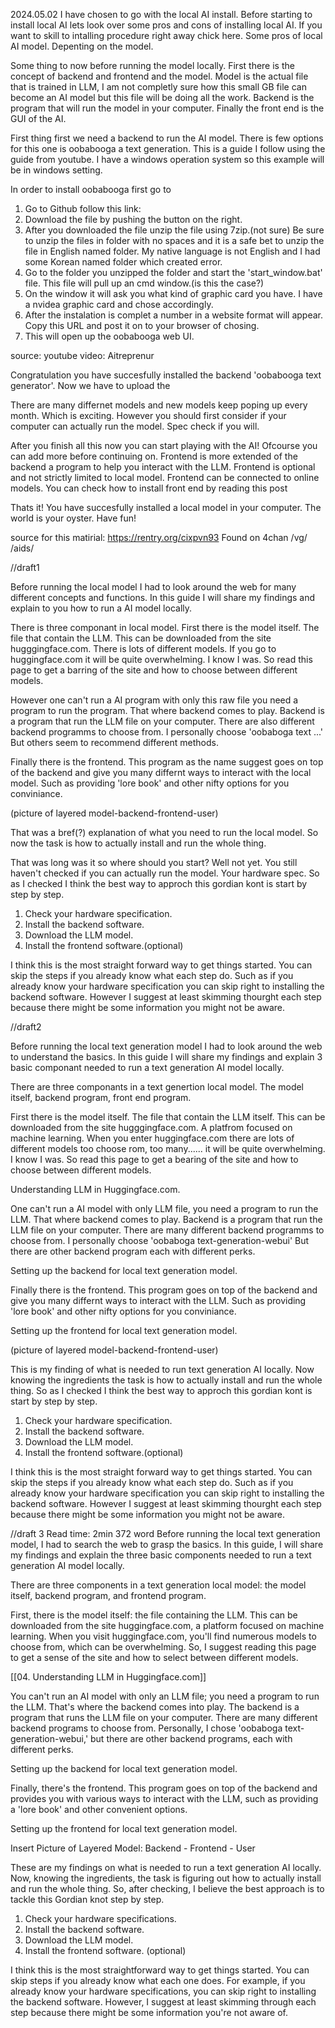 2024.05.02
I have chosen to go with the local AI install. Before starting to install local AI lets look over some pros and cons of installing local AI. If you want to skill to intalling procedure right away chick here. 
Some pros of local AI model. Depenting on the model. 

Some thing to now before running the model locally. First there is the concept of backend and frontend and the model. Model is the actual file that is trained in LLM, I am not completly sure how this small GB file can become an AI model but this file will be doing all the work. Backend is the program that will run the model in your computer. Finally the front end is the GUI of the AI. 

First thing first we need a backend to run the AI model. There is few options for this one is oobabooga a text generation. This is a guide I follow using the guide from youtube. I have a windows operation system so this example will be in windows setting. 

In order to install oobabooga first go to 
1. Go to Github follow this link:
2. Download the file by pushing the button on the right. 
3. After you downloaded the file unzip the file using 7zip.(not sure) Be sure to unzip the files in folder with no spaces and it is a safe bet to unzip the file in English named folder. My native language is not English and I had some Korean named folder which created error. 
4. Go to the folder you unzipped the folder and start the 'start_window.bat' file. This file will pull up an cmd window.(is this the case?) 
5. On the window it will ask you what kind of graphic card you have. I have a nvidea graphic card and chose accordingly.
6. After the instalation is complet a number in a website format will appear. Copy this URL and post it on to your browser of chosing. 
7. This will open up the oobabooga web UI.

source: youtube video: Aitreprenur

Congratulation you have succesfully installed the backend 'oobabooga text generator'. Now we have to upload the 

There are many differnet models and new models keep poping up every month. Which is exciting. However you should first consider if your computer can actually run the model. Spec check if you will.

After you finish all this now you can start playing with the AI! Ofcourse you can add more before 
continuing on. Frontend is more extended of the backend a program to help you interact with the LLM. Frontend is optional and not strictly limited to local model. Frontend can be connected to online models. You can check how to install front end by reading this post


Thats it! You have succesfully installed a local model in your computer. The world is your oyster. Have fun!


source for this matirial: https://rentry.org/cixpvn93
Found on 4chan /vg/ /aids/

//draft1

Before running the local model I had to look around the web for many different concepts and functions. In this guide I will share my findings and explain to you how to run a AI model locally. 

There is three componant in local model. First there is the model itself. The file that contain the LLM. This can be downloaded from the site hugggingface.com. There is lots of different models. If you go to huggingface.com it will be quite overwhelming. I know I was. So read this page to get a barring of the site and how to choose between different models. 

However one can't run a AI program with only this raw file you need a program to run the program. That where backend comes to play. Backend is a program that run the LLM file on your computer. There are also different backend programms to choose from. I personally choose 'oobaboga text ...' But others seem to recommend different methods. 

Finally there is the frontend. This program as the name suggest goes on top of the backend and give you many differnt ways to interact with the local model. Such as providing 'lore book' and other nifty options for you conviniance. 

(picture of layered model-backend-frontend-user)

That was a bref(?) explanation of what you need to run the local model. So now the task is how to actually install and run the whole thing. 

That was long was it so where should you start? Well not yet. You still haven't checked if you can actually run the model. Your hardware spec. So as I checked I think the best way to approch this gordian kont is start by step by step.

1. Check your hardware specification.
2. Install the backend software. 
3. Download the LLM model.
4. Install the frontend software.(optional)

I think this is the most straight forward way to get things started. You can skip the steps if you already know what each step do. Such as if you already know your hardware specification you can skip right to installing the backend software. However I suggest at least skimming thourght each step because there might be some information you might not be aware. 

//draft2

Before running the local text generation model I had to look around the web to understand the basics. In this guide I will share my findings and explain 3 basic componant needed to run a text generation AI model locally. 

There are three componants in a text genertion local model. The model itself, backend program, front end program. 

First there is the model itself. The file that contain the LLM itself. This can be downloaded from the site hugggingface.com. A platfrom focused on machine learning. When you enter huggingface.com there are lots of different models too choose rom, too many...... it will be quite overwhelming. I know I was. So read this page to get a bearing of the site and how to choose between different models. 

Understanding LLM in Huggingface.com.

One can't run a AI model with only LLM file, you need a program to run the LLM. That where backend comes to play. Backend is a program that run the LLM file on your computer. There are many different backend programms to choose from. I personally choose 'oobaboga text-generation-webui' But there are other backend program each with different perks. 

Setting up the backend for local text generation model. 

Finally there is the frontend. This program goes on top of the backend and give you many differnt ways to interact with the LLM. Such as providing 'lore book' and other nifty options for you conviniance. 

Setting up the frontend for local text generation model. 

(picture of layered model-backend-frontend-user)

This is my finding of what is needed to run text generation AI locally. Now knowing the ingredients the task is how to actually install and run the whole thing. So as I checked I think the best way to approch this gordian kont is start by step by step.

1. Check your hardware specification.
2. Install the backend software. 
3. Download the LLM model.
4. Install the frontend software.(optional)

I think this is the most straight forward way to get things started. You can skip the steps if you already know what each step do. Such as if you already know your hardware specification you can skip right to installing the backend software. However I suggest at least skimming thourght each step because there might be some information you might not be aware. 

//draft 3
Read time: 2min 372 word
Before running the local text generation model, I had to search the web to grasp the basics. In this guide, I will share my findings and explain the three basic components needed to run a text generation AI model locally.

There are three components in a text generation local model: the model itself, backend program, and frontend program.

First, there is the model itself: the file containing the LLM. This can be downloaded from the site huggingface.com, a platform focused on machine learning. When you visit huggingface.com, you'll find numerous models to choose from, which can be overwhelming. So, I suggest reading this page to get a sense of the site and how to select between different models.

[[04. Understanding LLM in Huggingface.com]]

You can't run an AI model with only an LLM file; you need a program to run the LLM. That's where the backend comes into play. The backend is a program that runs the LLM file on your computer. There are many different backend programs to choose from. Personally, I chose 'oobaboga text-generation-webui,' but there are other backend programs, each with different perks.

Setting up the backend for local text generation model.

Finally, there's the frontend. This program goes on top of the backend and provides you with various ways to interact with the LLM, such as providing a 'lore book' and other convenient options.

Setting up the frontend for local text generation model.

Insert Picture of Layered Model: Backend - Frontend - User

These are my findings on what is needed to run a text generation AI locally. Now, knowing the ingredients, the task is figuring out how to actually install and run the whole thing. So, after checking, I believe the best approach is to tackle this Gordian knot step by step.

1. Check your hardware specifications.
2. Install the backend software.
3. Download the LLM model.
4. Install the frontend software. (optional)

I think this is the most straightforward way to get things started. You can skip steps if you already know what each one does. For example, if you already know your hardware specifications, you can skip right to installing the backend software. However, I suggest at least skimming through each step because there might be some information you're not aware of.